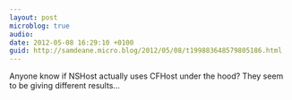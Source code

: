 ```yaml
---
layout: post
microblog: true
audio: 
date: 2012-05-08 16:29:10 +0100
guid: http://samdeane.micro.blog/2012/05/08/t199883648579805186.html
---
```

Anyone know if NSHost actually uses CFHost under the hood? They seem to be giving different results...
